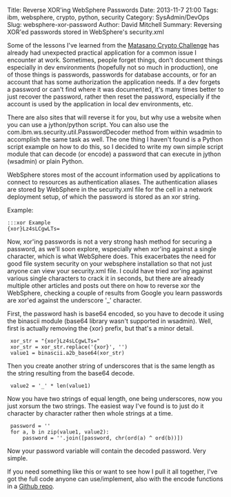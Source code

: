 Title: Reverse XOR'ing WebSphere Passwords
Date: 2013-11-7 21:00
Tags: ibm, websphere, crypto, python, security
Category: SysAdmin/DevOps
Slug: websphere-xor-password
Author: David Mitchell
Summary: Reversing XOR'ed passwords stored in WebSphere's security.xml

Some of the lessons I've learned from the [Matasano Crypto Challenge](http://www.matasano.com/articles/crypto-challenges/)
has already had unexpected practical application for a common issue I 
encounter at work. Sometimes, people forget things, don't document things
especially in dev environments (hopefully not so much in production), one
of those things is passwords, passwords for database accounts, or for an
account that has some authorization the application needs. If a dev forgets
a password or can't find where it was documented, it's many times better
to just recover the password, rather then reset the password, especially
if the account is used by the application in local dev environments, etc.

There are also sites that will reverse it for you, but why use a website 
when you can use a jython/python script. You can also  use the 
com.ibm.ws.security.util.PasswordDecoder method from within wsadmin to 
accomplish the same task as well. The one thing I haven't found is a 
Python script example on how to do this, so I decided to write my own 
simple script module that can decode (or encode) a password that can 
execute in jython (wsadmin) or plain Python. 

WebSphere stores most of the account information used by applications to 
connect to resources as authentication aliases. The authentication aliases 
are stored by WebSphere in the security.xml file for the cell in a network
deployment setup, of which the password is stored as an xor string.

Example:

    :::xor Example
    {xor}Lz4sLCgwLTs=

Now, xor'ing passwords is not a very strong hash method for securing a 
password, as we'll soon explore, wspecially when xor'ing 
against a single character, which is what WebSphere does. This exacerbates
the need for good file system security on your websphere installation so 
that not just anyone can view your security.xml file. I could have 
tried xor'ing against various single characters to crack it in seconds, 
but there are already multiple other articles and posts out there on how 
to reverse xor the WebSphere, checking a couple of results from Google
you learn passwords are xor'ed against the underscore '_' character. 

First, the password hash is base64 encoded, so you have to decode it using
the binascii module (base64 library wasn't supported in wsadmin). Well, 
first is actually removing the {xor} prefix, but that's a minor detail.

     xor_str = "{xor}Lz4sLCgwLTs="
     xor_str = xor_str.replace('{xor}', '')
     value1 = binascii.a2b_base64(xor_str)
     
Then you create another string of underscores that is the same length as
the string resulting from the base64 decode.

     value2 = '_' * len(value1)

Now you have two strings of equal length, one being underscores, now you 
just xorsum the two strings. The easiest way I've found is to just do it 
character by character rather then whole strings at a time.

     password = ''
     for a, b in zip(value1, value2):
         password = ''.join([password, chr(ord(a) ^ ord(b))])

Now your password variable will contain the decoded password. Very 
simple.

If you need something like this or want to see how I pull it all together,
I've got the full code anyone can use/implement, also with the encode 
functions in a [Github repo](https://github.com/digital-shokunin/was_xor_decode).

